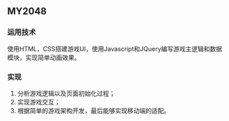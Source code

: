 ## MY2048

### 运用技术

使用HTML，CSS搭建游戏UI，使用Javascript和JQuery编写游戏主逻辑和数据模块，实现简单动画效果。

### 实现

1. 分析游戏逻辑以及页面初始化过程；
2. 实现游戏交互；
3. 根据简单的游戏架构开发，最后能够实现移动端的适配。

